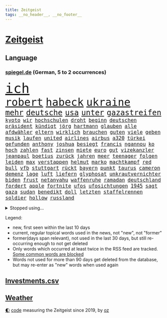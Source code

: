 ```yaml
---
title: Zeitgeist
tags: __no_header__, __no_footer__
---
```


# [Zeitgeist](https://oliz.io/zeitgeist/)

## Language

<h3><a href="https://www.spiegel.de" target="_blank">spiegel.de</a> (German, 5 to 2 occurrences)</h3>
<p style="font-family:monospace">
<span style="font-size:32pt"><a href="news_links.html#ich" class="current">ich</a></span>
<br>
<span style="font-size:25pt"><a href="news_links.html#robert" class="current">robert</a></span>
<span style="font-size:25pt"><a href="news_links.html#habeck" class="current">habeck</a></span>
<span style="font-size:25pt"><a href="news_links.html#ukraine" class="current">ukraine</a></span>
<br>
<span style="font-size:18pt"><a href="news_links.html#mehr" class="current">mehr</a></span>
<span style="font-size:18pt"><a href="news_links.html#deutsche" class="current">deutsche</a></span>
<span style="font-size:18pt"><a href="news_links.html#usa" class="current">usa</a></span>
<span style="font-size:18pt"><a href="news_links.html#unter" class="current">unter</a></span>
<span style="font-size:18pt"><a href="news_links.html#gazastreifen" class="current">gazastreifen</a></span>
<br>
<span style="font-size:12pt"><a href="news_links.html#kyoto" class="current">kyoto</a></span>
<span style="font-size:12pt"><a href="news_links.html#wir" class="current">wir</a></span>
<span style="font-size:12pt"><a href="news_links.html#hochschulen" class="current">hochschulen</a></span>
<span style="font-size:12pt"><a href="news_links.html#droht" class="current">droht</a></span>
<span style="font-size:12pt"><a href="news_links.html#beginn" class="current">beginn</a></span>
<span style="font-size:12pt"><a href="news_links.html#deutschen" class="current">deutschen</a></span>
<span style="font-size:12pt"><a href="news_links.html#präsident" class="current">präsident</a></span>
<span style="font-size:12pt"><a href="news_links.html#kündigt" class="current">kündigt</a></span>
<span style="font-size:12pt"><a href="news_links.html#jörg" class="current">jörg</a></span>
<span style="font-size:12pt"><a href="news_links.html#hartmann" class="current">hartmann</a></span>
<span style="font-size:12pt"><a href="news_links.html#glauben" class="current">glauben</a></span>
<span style="font-size:12pt"><a href="news_links.html#alle" class="current">alle</a></span>
<span style="font-size:12pt"><a href="news_links.html#afdwähler" class="new">afdwähler</a></span>
<span style="font-size:12pt"><a href="news_links.html#eltern" class="current">eltern</a></span>
<span style="font-size:12pt"><a href="news_links.html#wirklich" class="current">wirklich</a></span>
<span style="font-size:12pt"><a href="news_links.html#brauchen" class="current">brauchen</a></span>
<span style="font-size:12pt"><a href="news_links.html#guten" class="current">guten</a></span>
<span style="font-size:12pt"><a href="news_links.html#viele" class="current">viele</a></span>
<span style="font-size:12pt"><a href="news_links.html#geben" class="current">geben</a></span>
<span style="font-size:12pt"><a href="news_links.html#musik" class="current">musik</a></span>
<span style="font-size:12pt"><a href="news_links.html#laufen" class="current">laufen</a></span>
<span style="font-size:12pt"><a href="news_links.html#united" class="current">united</a></span>
<span style="font-size:12pt"><a href="news_links.html#airlines" class="current">airlines</a></span>
<span style="font-size:12pt"><a href="news_links.html#airbus" class="current">airbus</a></span>
<span style="font-size:12pt"><a href="news_links.html#a320" class="new">a320</a></span>
<span style="font-size:12pt"><a href="news_links.html#türkei" class="current">türkei</a></span>
<span style="font-size:12pt"><a href="news_links.html#gefunden" class="current">gefunden</a></span>
<span style="font-size:12pt"><a href="news_links.html#anthony" class="current">anthony</a></span>
<span style="font-size:12pt"><a href="news_links.html#joshua" class="current">joshua</a></span>
<span style="font-size:12pt"><a href="news_links.html#besiegt" class="current">besiegt</a></span>
<span style="font-size:12pt"><a href="news_links.html#francis" class="new">francis</a></span>
<span style="font-size:12pt"><a href="news_links.html#ngannou" class="new">ngannou</a></span>
<span style="font-size:12pt"><a href="news_links.html#ko" class="new">ko</a></span>
<span style="font-size:12pt"><a href="news_links.html#hoch" class="current">hoch</a></span>
<span style="font-size:12pt"><a href="news_links.html#zahlen" class="current">zahlen</a></span>
<span style="font-size:12pt"><a href="news_links.html#fast" class="current">fast</a></span>
<span style="font-size:12pt"><a href="news_links.html#zinsen" class="current">zinsen</a></span>
<span style="font-size:12pt"><a href="news_links.html#miete" class="current">miete</a></span>
<span style="font-size:12pt"><a href="news_links.html#euro" class="current">euro</a></span>
<span style="font-size:12pt"><a href="news_links.html#gut" class="current">gut</a></span>
<span style="font-size:12pt"><a href="news_links.html#vizekanzler" class="current">vizekanzler</a></span>
<span style="font-size:12pt"><a href="news_links.html#jeanpaul" class="new">jeanpaul</a></span>
<span style="font-size:12pt"><a href="news_links.html#boetius" class="new">boetius</a></span>
<span style="font-size:12pt"><a href="news_links.html#zurück" class="current">zurück</a></span>
<span style="font-size:12pt"><a href="news_links.html#jahren" class="current">jahren</a></span>
<span style="font-size:12pt"><a href="news_links.html#meer" class="current">meer</a></span>
<span style="font-size:12pt"><a href="news_links.html#teenager" class="current">teenager</a></span>
<span style="font-size:12pt"><a href="news_links.html#folgen" class="current">folgen</a></span>
<span style="font-size:12pt"><a href="news_links.html#leiden" class="current">leiden</a></span>
<span style="font-size:12pt"><a href="news_links.html#max" class="current">max</a></span>
<span style="font-size:12pt"><a href="news_links.html#verstappen" class="new">verstappen</a></span>
<span style="font-size:12pt"><a href="news_links.html#helmut" class="current">helmut</a></span>
<span style="font-size:12pt"><a href="news_links.html#marko" class="new">marko</a></span>
<span style="font-size:12pt"><a href="news_links.html#machtkampf" class="current">machtkampf</a></span>
<span style="font-size:12pt"><a href="news_links.html#red" class="current">red</a></span>
<span style="font-size:12pt"><a href="news_links.html#bull" class="current">bull</a></span>
<span style="font-size:12pt"><a href="news_links.html#vfb" class="current">vfb</a></span>
<span style="font-size:12pt"><a href="news_links.html#stuttgart" class="current">stuttgart</a></span>
<span style="font-size:12pt"><a href="news_links.html#rückt" class="current">rückt</a></span>
<span style="font-size:12pt"><a href="news_links.html#bayern" class="current">bayern</a></span>
<span style="font-size:12pt"><a href="news_links.html#punkt" class="current">punkt</a></span>
<span style="font-size:12pt"><a href="news_links.html#taurus" class="current">taurus</a></span>
<span style="font-size:12pt"><a href="news_links.html#cameron" class="current">cameron</a></span>
<span style="font-size:12pt"><a href="news_links.html#demenz" class="current">demenz</a></span>
<span style="font-size:12pt"><a href="news_links.html#lage" class="current">lage</a></span>
<span style="font-size:12pt"><a href="news_links.html#luft" class="current">luft</a></span>
<span style="font-size:12pt"><a href="news_links.html#liefern" class="current">liefern</a></span>
<span style="font-size:12pt"><a href="news_links.html#glyphosat" class="new">glyphosat</a></span>
<span style="font-size:12pt"><a href="news_links.html#unkrautvernichter" class="new">unkrautvernichter</a></span>
<span style="font-size:12pt"><a href="news_links.html#biden" class="current">biden</a></span>
<span style="font-size:12pt"><a href="news_links.html#frust" class="current">frust</a></span>
<span style="font-size:12pt"><a href="news_links.html#netanyahu" class="current">netanyahu</a></span>
<span style="font-size:12pt"><a href="news_links.html#waffenruhe" class="current">waffenruhe</a></span>
<span style="font-size:12pt"><a href="news_links.html#ramadan" class="current">ramadan</a></span>
<span style="font-size:12pt"><a href="news_links.html#deutschland" class="current">deutschland</a></span>
<span style="font-size:12pt"><a href="news_links.html#fordert" class="current">fordert</a></span>
<span style="font-size:12pt"><a href="news_links.html#apple" class="current">apple</a></span>
<span style="font-size:12pt"><a href="news_links.html#fortnite" class="current">fortnite</a></span>
<span style="font-size:12pt"><a href="news_links.html#ufos" class="new">ufos</a></span>
<span style="font-size:12pt"><a href="news_links.html#ufosichtungen" class="new">ufosichtungen</a></span>
<span style="font-size:12pt"><a href="news_links.html#1945" class="current">1945</a></span>
<span style="font-size:12pt"><a href="news_links.html#sagt" class="current">sagt</a></span>
<span style="font-size:12pt"><a href="news_links.html#gaza" class="current">gaza</a></span>
<span style="font-size:12pt"><a href="news_links.html#sudan" class="new">sudan</a></span>
<span style="font-size:12pt"><a href="news_links.html#benedikt" class="current">benedikt</a></span>
<span style="font-size:12pt"><a href="news_links.html#doll" class="current">doll</a></span>
<span style="font-size:12pt"><a href="news_links.html#letzten" class="current">letzten</a></span>
<span style="font-size:12pt"><a href="news_links.html#staffelrennen" class="new">staffelrennen</a></span>
<span style="font-size:12pt"><a href="news_links.html#soldier" class="new">soldier</a></span>
<span style="font-size:12pt"><a href="news_links.html#hollow" class="new">hollow</a></span>
<span style="font-size:12pt"><a href="news_links.html#russland" class="current">russland</a></span>
</p>
<details>
<summary>Stopped using...</summary>
<p class="former" style="font-size:12pt">
kämpfte(1235) mittelmeer(1235) sieger(1235) mailand(1234) anderes(1233) becker(1233) brief(1233) manchen(1233) privaten(1233) wartet(1233) alpen(1232) kabinett(1232) korruption(1232) kraft(1232) weitergeht(1232) wettbewerb(1232) äußerungen(1232) digitalisierung(1231) italiens(1231) klimaneutral(1231) landtag(1231) legendären(1231) präsentieren(1231) präsentiert(1231) ruhe(1231) untersuchungen(1231) draußen(1230) grad(1230) konzerne(1230) leichter(1230) verlängern(1230) diskutieren(1229) einzelne(1229) oberbürgermeister(1229) schwerer(1229) unbekannten(1229) bemüht(1228) ermitteln(1228) esken(1228) innenministerium(1228) linie(1228) saskia(1228) schlimm(1228) stich(1228) berichterstattung(1227) eingesetzt(1227) trat(1227) verlängerung(1227) dänemark(1226) halben(1226) kommission(1226) opfern(1226) queen(1226) rainer(1226) ausnahmen(1225) betrug(1225) cdupolitiker(1225) echte(1225) härter(1225) höchsten(1225) klein(1225) ärzte(1225) bestimmt(1224) betreiber(1224) hans(1224) meinem(1224) wales(1224) erlitt(1223) irak(1223) smith(1223) umsatz(1223) außen(1222) bekamen(1222) diesel(1222) endspiel(1222) erneuten(1222) mediziner(1222) schlechte(1222) tausenden(1222) übernahme(1221) bundesstaat(1219) islamischen(1219) 23(1216) debakel(1216) schaffte(1216) tut(1216) aktivistin(1215) nachgewiesen(1213) schwierige(1213) juristisch(1212) licht(1212) toter(1212) vorgaben(1212) führenden(1211) müsste(1211) ökonomen(1211) königin(1209) heftigen(1207) sendung(1207) spitzenreiter(1207) anzeichen(1206) zurückgegangen(1205) fußballwm(1204) einschätzung(1203) stress(1203) whatsapp(1201) bundesverfassungsgericht(1196) journalist(1196) benötigen(1192) unterdessen(1190) vorläufig(1185) überfordert(1181) einblicke(1180) maschinen(1162) ausweg(1159) 95(1122) diagnose(1115) durchbruch(1001) tennisstar(1001) zentralbank(977) lebensmitteln(971) entlastung(924) 20000(918) jahrzehnt(912) günstiges(910) hoffenheim(904) zeitungsbericht(897) großbank(875) schulden(869) abtreibung(866) 15000(863) eingeführt(860) umsetzung(841) betrüger(838) euländer(833) otto(814) diskussionen(808) beschossen(807) erwiesen(806) lehrerinnen(805) bat(786) fördern(784) heikel(783) desto(769) geschenk(755) einheit(749) gezwungen(749) positiven(738) verwaltung(732) lücken(716) austausch(710) ausweiten(707) eindrücke(705) nebenbei(705) ungewiss(703) gefangenschaft(702) links(695) prominenter(694) erlauben(681) export(661) dahin(660) stockholm(631) budapest(630) veröffentlichen(619) 86(615) brasilianischen(610) finde(610) thüringens(610) bekämpft(604) zuwanderung(602) trans(595) toilette(580) dach(579) nachhaltigkeit(565) traten(564) disney(563) aufmerksam(562) auszusetzen(557) strenge(557) bach(556) einladung(555) beseitigt(552) herunter(551) träumt(546) lebenslange(545) fische(544) missverständnis(542) kontroverse(528) kriminalität(527) aufholjagd(524) tarifstreit(516) achtelfinale(514) krawalle(511) bröckelt(505) grenzgebiet(504) haustier(504) härtesten(500) abgestimmt(499) aktivist(498) verzeichnen(496) deuten(495) pjöngjang(495) ernennt(485) autohersteller(483) künstlicher(482) verehrt(478) fängt(474) misstrauen(474) credit(467) suisse(467) bedienen(466) gesprengt(466) human(465) stimmten(459) geheim(455) überlebende(454) 14jähriger(449) strafanzeige(442) getränke(438) trauern(436) größeren(433) reformieren(429) eva(424) kulturkampf(424) aggressiv(421) aufgelöst(421) vergab(419) zehnte(419) veränderte(418) beliebter(417) nhl(413) bruchteil(412) ignorieren(410) dieb(407) kommender(400) bildungsministerium(397) oldtimer(397) plätzen(396) menschlichen(394) ausgerufen(386) freiwillige(384) vermeintlicher(384) läufer(381) lauf(379) bundesweiten(376) bär(376) panik(374) anzeigen(373) green(372) umdenken(372) 150000(370) alonso(368) brauche(368) vermeintliche(368) nordirland(367) befreiungsschlag(364) menschliche(363) aufträge(360) lieferte(360) arbeitskampf(357) müttern(357) radfahrer(356) stürme(356) ankommen(352) austritt(349) überforderung(349) dominieren(343) südwesten(342) unterzeichnet(342) wagenknechts(342) rebellion(341) regulierung(341) ungeklärt(341) wirtschaftsleistung(340) verschwörungsmythen(339) mutterkonzern(338) tatwaffe(336) gegenwind(333) kartellamt(328) kollidiert(328) wiedergewählt(328) geknackt(327) ubs(325) angerichtet(324) arbeitskräfte(324) defekt(323) lobte(323) gekürt(321) 13jährige(320) boomt(320) deutliches(320) rohstoff(320) verschiedener(320) fluggesellschaften(319) rahmen(318) übergriff(317) involviert(315) amtsinhaber(312) schottischen(308) fraktionen(307) mainzer(307) fühle(305) victor(304) existiert(301) usamerikanische(301) exkanzler(300) kern(300) ikone(298) gedenkt(297) yoga(297) funk(291) schief(288) billig(287) radikalisierung(287) waldbränden(287) regierungen(286) lüneburg(284) strompreise(284) florenz(282) motto(281) übergibt(281) gegenschlag(280) regisseurin(280) anschlägen(279) auswirken(279) drang(279) hamburgs(279) rechtskräftig(278) till(276) zeitungen(276) erregt(275) infolge(275) inhaftierte(274) partien(270) watch(270) blicke(269) füßen(268) rocky(268) verfassung(267) mahnen(266) dietmar(265) open(264) kronprinz(260) pfleger(260) soldatinnen(259) herkunft(256) 29jährige(255) model(254) zahlungen(254) abenteuer(252) aufgetreten(252) potenziell(252) tropfen(250) rechtsextremer(248) lieb(247) stellvertretende(247) bundesarbeitsgericht(246) gündoğan(246) i̇lkay(246) liter(245) tatverdächtig(245) trauma(245) verriet(243) versammlung(243) weltberühmt(242) einbringen(241) hergestellt(241) telefon(241) abends(239) fällig(239) geheimen(238) greta(238) jemanden(238) oberfläche(238) thunberg(238) bartsch(236) eindringen(236) gentechnik(236) auflösung(230) queere(230) erderwärmung(228) abu(226) lichtblick(226) popstars(226) entfacht(224) selbstbewusst(223) luka(222) m(222) saßen(222) postbank(221) vorort(221) aufräumen(219) brandmauer(218) kippe(217) übereinstimmenden(217) militärisch(215) streichung(215) unzufriedenheit(215) winzige(215) lagen(214) varianten(214) aushalten(213) kooperiert(213) bemerkenswert(211) syndrom(211) dhabi(210) geleistet(209) himmelskörper(209) juristin(208) manuela(208) schwesig(208) unsicherheit(208) emden(207) kriegsende(206) realistisch(206) angabe(205) mittelalter(205) wahlkommission(204) rätselt(202) signale(202) britney(201) einbürgerung(201) spears(201) grundlegend(200) gruppenphase(200) tunnel(200) seltener(198) winde(198) entstand(197) lai(197) frachtschiffe(194) künstlerinnen(193) reicher(193) kranke(192) patientin(192) verschlechtert(192) verglichen(191) kohleausstieg(189) hartes(187) xabi(187) überwacht(187) geladen(186) judenhass(186) milizen(186) organisierten(185) zinserhöhungen(185) hebel(184) kleinstadt(184) posts(184) express(183) rechtspopulist(183) afdchef(182) angegeben(182) böen(182) initiatoren(181) welten(180) hisbollah(179) bein(177) schwachen(177) rekonstruktion(175) spanischer(175) unten(175) arena(174) löscht(174) zeitschrift(174) zerstreuen(174) goldenen(172) hühner(172) 24jährige(171) 43jähriger(171) fame(171) jugendorganisation(170) schlugen(170) einzelhandel(169) harmlos(169) indiz(169) populäre(169) sozialstaats(169) usbotschaft(169) videoapp(167) dreijährige(166) antisemitischen(165) errungen(165) evergrande(164) bekanntwerden(163) vettel(163) bombenanschlag(162) gelesen(162) süddeutsche(162) verheerende(161) gegenschlägen(160) nszeit(159) sicherheitslage(159) reformiert(157) höhle(156) anläuft(155) explodieren(155) update(155) 76(154) belästigt(154) harsche(154) arbeitslosenquote(153) drohnenschwärmen(153) stach(153) verschleiern(153) bischof(152) kurdische(152) ohio(152) veranlasst(152) verbracht(152) dončić(151) geradezu(151) dallas(150) holocaustüberlebende(150) nützlich(150) verliebt(150) ausbruch(149) charlie(149) letztere(149) mehren(149) unschuldig(149) proben(148) heimspiel(147) mützenich(147) nagel(147) ostukraine(147) rolf(147) vollstreckt(147) übernahm(147) entziehen(146) bay(145) gesundheitssystem(145) toxisch(145) tübingen(145) palästina(144) leaks(143) pinto(143) rui(143) harren(141) milieu(141) nationalsozialisten(141) unbewohnbar(141) asteroiden(140) extinction(140) kubicki(140) produktionsfirma(140) raumstation(140) schwäbischen(140) bullys(139) bundesinnenministerium(139) lauterbachs(139) pflegte(139) weinen(139) xl(139) eugelder(138) gelitten(138) 90jährige(136) abzugeben(136) gestiegene(136) management(136) smarte(134) tsg(134) ausrutscher(133) garage(133) banknoten(132) radikaler(132) stärkste(132) oskar(131) protestierenden(131) usrepräsentantenhaus(131) schuster(130) übergangen(130) dienstälteste(129) feiertage(129) pushbacks(129) 22jährige(128) schweiger(128) til(128) rennstall(127) verärgern(127) betrugsprozess(126) berechtigt(125) butler(125) verordnet(125) versuchtem(125) wagenknechtpartei(125) bas(124) bärbel(124) gitarre(124) narzissten(124) offline(124) vorindustriellen(124) mochte(123) monarchie(122) unterscheidet(122) belit(121) eueinigung(121) hoffnungszeichen(121) huber(121) lasst(121) onay(121) vage(120) überwältigt(120) angegangen(119) hamasgeiseln(119) köstliche(119) schuf(119) türmen(119) bekennen(118) nominierung(118) süddeutschen(118) wachsende(117) aufgebot(115) plattenfirma(115) schlussphase(115) bekomme(113) konkurrieren(113) mobilisiert(112) tatortvote(112) währungsfonds(112) auswirkung(111) neuntklässler(111) flächenbrand(110) holger(110) parlamentarier(110) rune(110) sympathien(110) nouripour(109) omid(109) universitäten(109) vorläufige(109) direkte(108) krisenstimmung(108) einseitige(107) kap(106) strikte(106) elektro(104) lufthansatochter(104) verdreifacht(104) abzuschaffen(103) andrzej(103) bakterium(103) duda(103) jüdinnen(103) menschenrechte(103) rockband(103) stattgefunden(103) zusätzliches(103) führungskräften(102) generalstaatsanwaltschaft(102) ungeschoren(102) apparat(101) informierte(101) usschauspieler(101) fdpvize(100) hamasgeisel(100) proiranische(100) redaktion(100) anreize(99) chefetagen(99) einheitliche(99) finanzministerium(99) hamasterrorangriff(99) verwechslung(99) aussetzen(98) bagdad(98) bewertung(98) titeln(98) arbeitnehmern(97) cas(97) gehasst(97) härtetest(97) markige(97) rückte(97) sportgerichtshof(97) veränderung(97) abfall(96) ausländer(96) erwünscht(96) netzbetreiber(96) topspieler(96) vergebens(95) eigenem(94) twenty4tim(94) 700000(93) ablösung(93) verkleidet(93) aktionäre(92) erich(92) plünderungen(92) staatsoberhaupt(92) 16jährigen(91) afdnachwuchs(91) bombardiert(91) dienstleister(91) geräten(91) group(91) investments(91) mandanten(91) rechtsextremistisch(91) sportschau(91) verständigen(91) gewaltsam(90) itzehoe(90) jegliche(90) programmierer(90) steckten(90) trockene(90) weitergabe(90) wett(90) 2012(89) auskunft(89) bären(89) fünfmal(89) geschenkt(89) gibt’s(89) gießen(89) kopie(89) signalisiert(89) todesschützen(89) weihnachtsgeschäft(89) airports(88) dividende(88) nationalmannschaftskapitän(88) satellitendaten(88) scharfmacher(88) schenken(88) selbstverteidigung(88) thailändische(88) tvexperten(88) unikliniken(88) gebärmutterhalskrebs(87) hut(87) liberia(87) rahmenbedingungen(87) geliebt(86) gestritten(86) ukrainerinnen(86) blankenese(85) eishockey(85) eishockeyspieler(85) gallen(85) kliniken(85) musikpreis(85) ringt(85) slalom(85) spdfraktionschef(85) telefoniert(85) verwaltungsgericht(85) aufzuarbeiten(84) ausgesperrt(84) fußballnationalspieler(84) hamastunnel(84) ilona(84) kinofilm(84) mavericks(84) philosophin(84) sicherheitspersonal(84) toleranz(84) verstaatlichung(84) afdverbot(83) eiskalten(83) nördlichen(83) signagruppe(83) states(83) waldsee(83) bundeskartellamt(82) feuerte(82) klugen(82) messegelände(82) spezialkliniken(82) unattraktiver(82) warnsignal(82) überschaubar(82) brisante(81) einsetzenden(81) gedrängt(81) haftstrafen(81) klimafreundlicher(81) nesseltiere(81) projekten(81) quallen(81) reichweite(81) zuschauen(81) bezahlung(80) finanznöten(80) haushaltsurteil(80) längeren(80) belfast(79) dr(79) kassieren(79) armin(78) begrenzung(78) cyberangriff(78) etat(78) förderte(78) krankenhausreform(78) riesen(78) seipel(78) spoiler(78) tormaschine(78) 18jährige(77) atomrakete(77) brutalität(77) galeria(77) gebilligt(77) karstadt(77) todolisten(77) trainerwechsel(77) virtuellen(77) anschauen(76) bundesverfassungsgerichts(76) bushido(76) dreijähriger(76) genehmigung(76) gentherapie(76) grimmeinstitut(76) grimmepreis(76) kontra(76) spdchefin(76) unohilfswerk(76) überwiesen(76) dänemarks(75) erschrecken(75) klimaschutzmaßnahmen(75) reformpaket(75) schadenfreude(75) schlafende(75) vernunft(75) 30jährige(74) bahnverkehr(74) dogg(74) kaufhof(74) mileis(74) schlief(74) snoop(74) sorry(74) verhandlungsführer(74) verstärker(74) kahlschlag(73) leise(73) mecklenburgvorpommerns(73) miele(73) versteigern(73) zusagen(73) dire(72) knopfler(72) straits(72) erkrankungen(71) forderten(71) galaxy(71) rights(71) stuttgarter(71) chiles(70) einkaufswagen(70) finanz(70) instrumente(70) kuchen(70) lernt(70) senegal(70) betracht(69) dynamik(69) krankenpfleger(69) kulturinstitutionen(69) sparsam(69) vereidigt(69) angefochten(68) bahnchef(68) chefsessel(68) hundeattacken(68) spielplan(68) cybertrucks(67) koffer(67) schönberger(67) zunehmen(67) 93(66) afdabgeordneten(66) aktienkurs(66) büste(66) historischer(66) lockerungen(66) superkraft(66) sängerinnen(66) zielen(66) heinz(65) intimleben(65) ankläger(64) berüchtigt(64) cherson(64) guru(64) heimischen(64) reedereien(64) termine(64) umstrittenes(64) weiblich(64) 70jährige(63) drohschreiben(63) eingefrorenem(63) entzogen(63) flagge(63) klavier(63) staatssekretär(63) antrieb(62) ausstände(62) dauerkrise(62) gigantisch(62) 225(61) comingout(61) erträge(61) fluglotsen(61) verwandeln(61) hungern(60) kaili(60) kerzen(60) kälte(60) landsberg(60) signaholding(60) usstreitkräfte(60) walerij(60) 44jährige(59) aktiviert(59) anknüpfen(59) australian(59) besitzen(59) bundestagsvizepräsidentin(59) diesjährige(59) ehefrauen(59) gratulieren(59) hollywoodstern(59) legendär(59) profitierte(59) walk(59) gymnasien(58) is(58) notenbankchef(58) omas(58) reparatur(58) umständen(58) vierter(58) anzutreten(57) blockbuster(57) bryan(57) zaragoza(57) aussähe(56) donnerstagmorgen(56) eugh(56) immunität(56) indisches(56) kleidervorschriften(56) pisaergebnisse(56) schwerste(56) sekeinsatz(56) socialmediapost(56) weißer(56) investors(55) löchern(55) masterplan(55) schwarzgrün(55) schwert(55) vorhat(55) übernommen(55) diversen(54) druckwelle(54) hilfreich(54) stehende(54) treuhandverwaltung(54) wirtschaftsbeziehungen(54) angezweifelt(53) halbherzig(53) huthiangriffe(53) story(53) wahlversprechen(53) entzündet(52) keineswegs(52) kigesetz(52) löschen(52) mittag(52) niklas(52) talenten(52) therapien(52) tiefsten(52) zurückgewiesen(52) eiskunstlauf(51) hektar(51) wiederhergestellt(51) bayernstar(50) best(50) geschrumpft(50) postete(50) vorderen(50) bisheriger(49) erfahrene(49) luxemburg(49) spielunterbrechung(49) tiktokvideo(49) zentralbankchefin(49) abebben(48) außerparlamentarischen(48) beliebteste(48) biontech(48) carl(48) leiten(48) länderkammer(48) raketenstarts(48) 22jähriger(47) basketballlegende(47) geschädigten(47) jemenitischen(47) pornografie(47) begegnen(46) behandlung(46) berufungsgericht(46) bundesgericht(46) unbemannte(46) wright(46) absatz(45) doktorarbeit(45) feiere(45) indische(45) russlandsanktionen(45) verklagte(45) abschiebepläne(44) schieben(44) verleger(44) alfons(43) einschätzen(43) einstellungen(43) exweltmeister(43) hugo(43) schuhbeck(43) sparpolitik(43) umweltbundesamt(43) zander(43) cards(42) dessert(42) mitmischen(42) offizieller(42) spacey(42) vorteile(42) angepasst(41) erziehung(41) kartoffeln(41) australischer(40) einkaufszentren(40) erkranken(40) topfavorit(40) blackbox(39) geschmiert(39) geweckt(39) handballem(39) hob(39) ifw(39) kaufhauskette(39) oregon(39) sonde(39) triumphieren(39) versammeln(39) beschädigten(38) bevorzugen(38) cdu/csu(38) klinikaufenthalt(38) kündigten(38) spdmann(38) vorsorglich(38) wegfall(38) hänge(37) regalen(37) verwendung(37) landesteilen(36) motivierten(36) regierungsarbeit(36) veganes(36) autoritär(35) dave(35) eigentum(35) fluch(35) fußballlegende(35) homo(35) müllwagen(35) spiegelnewsletter(35) wahlbetrugs(35) barack(34) mousse(34) phoenix(34) suns(34) bescheinigt(33) biathlonteam(33) guthaben(33) interviewt(33) kabul(33) kiewer(33) lippen(33) populärste(33) sbu(33) täters(33) zeitzeugen(33) zurückzukehren(33) anerkannt(32) arbeitsministerium(32) darknet(32) orden(32) scheuer(32) schießstand(32) skifahrer(32) untertauchen(32) wunderkind(32) boykottiert(31) fußballtransfers(31) gelassenheit(31) namibia(31) schultz(31) verflucht(31) y(31) audi(30) emanuele(30) prozessbeginn(30) typs(30) unopalästinenserhilfswerks(30) verfassungsfeinde(30) wiederanpfiff(30) anhörung(29) anleitung(29) canon(29) einladen(29) erezept(29) familienrecht(29) kigenerierten(29) massenmörder(29) redakteure(29) single(29) sony(29) tauschten(29) triumphierten(29) trumpprozess(29) bianca(28) giftigsten(28) verbotsverfahren(28) wayne(28) bevorstehenden(27) ereignissen(27) fähranleger(27) geheimdienstes(27) schlüttsiel(27) suspendierte(27) asienmeisterschaft(26) cnn(26) immun(26) infront(26) steuert(26) wmtiteln(26) 26jähriger(25) einblicken(25) eingeführte(25) expertinnen(25) fischerei(25) piloten(25) riskiert(25) ritual(25) rücknahme(25) igh(24) profitierten(24) regionalregierung(24) western(24) auszahlung(23) discover(23) hero(23) huthistellungen(23) komplikationen(23) lotte(23) gegründete(22) insolvenzverwalter(22) mafiaboss(22) passage(22) terrortruppe(22) cockpit(21) gebüsch(21) geheimtreffen(21) gekracht(21) geringerem(21) medizinisches(21) angehen(20) batic(20) bauernprotesten(20) befeuern(20) conrad(20) einfrieren(20) erläuterte(20) geldes(20) geniale(20) klimakleber(20) leitmayr(20) populärer(20) weltpolitik(20) 2050(19) chemiebranche(19) diabetes(19) drogenherstellung(19) dschungelcamp(19) epische(19) fassbinder(19) iwf(19) knarf(19) sellner(19) tricksen(19) völkischen(19) kompliment(18) lehrkräften(18) mr(18) strike(17) trauschein(17) vwkonzern(17) zerstörter(17) abschiebehaft(16) bedeckt(16) besetztes(16) bestückt(16) eisiger(16) informanten(16) schafen(16) umweg(16) wehrhafte(16) 750(15) abgeführt(15) doppelgängerin(15) familienmitglieder(15) funktion(15) ingolstadt(15) karibische(15) russisch(15) afdmitarbeiter(14) ausgezahlt(14) bezog(14) cdumitglied(14) gertrud(14) moreno+1(14) parkgebühren(14) preissteigerungen(14) scheu(14) shahak(14) untreue(14) vierbeiner(14) erbeuten(13) konkretes(13) politischem(13) prallte(13) verabschiedete(13) wortführer(13) würdigten(13) afdkandidaten(12) angebunden(12) kernkraftwerk(12) ohrringe(12) pausiert(12) personelle(12) saarländische(12) verfassungsgerichtshof(12) furchtbaren(11) kenianische(11) klappen(11) kramer(11) kriegsgegnern(11) lieferanten(11)
</p>
</details>
<p>Legend:
<ul>
<li><span class="new">new</span>, first seen within the last 10 days</li>
<li><span class="current">current</span>, regular topical words used in the news, not "new", not "former"</li>
<li><span class="former">former(days span relevant)</span>, not used in the last 30 days, but still re-occurring enough to not get deleted</li>
<li>Only words which occurred at least twice in the RSS feed are tracked. <a href="language/filters.py">Some common words are blocked</a></li>
<li>Words not used for more than 90 days get deleted from the database, but may re-enter as "new" words when used again</li>
</ul>
</p>

## [Investments](investments.html)[.csv](investments.csv)

## [Weather](weather.html)

<footer>
<a href="javascript:toggleTheme()" class="nav">🌓</a>
<a href="https://github.com/ooz/zeitgeist">code</a> measuring the Zeitgeist since 2019, by <a href="https://oliz.io">oz</a>
</footer>
